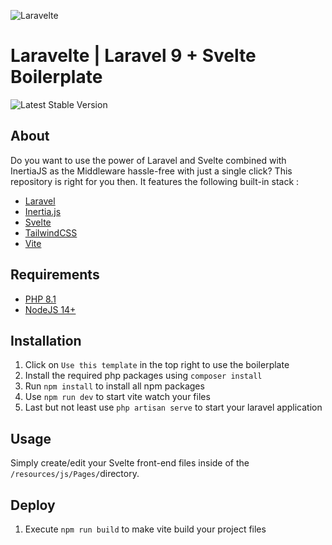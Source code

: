 ![Laravelte](https://i.imgur.com/Nmvr35n.png)
# Laravelte | Laravel 9 + Svelte Boilerplate

![Latest Stable Version](https://img.shields.io/badge/stable-1.2-success)

## About

Do you want to use the power of Laravel and Svelte combined with InertiaJS as the Middleware hassle-free with just a single click?
This repository is right for you then.
It features the following built-in stack :

- [Laravel](https://github.com/laravel/laravel)
- [Inertia.js](https://github.com/inertiajs/inertia)
- [Svelte](https://github.com/sveltejs/svelte)
- [TailwindCSS](https://github.com/tailwindlabs/tailwindcss)
- [Vite](https://github.com/vitejs/vite)

## Requirements

* [PHP 8.1](https://www.php.net/releases/8.1/en.php)
* [NodeJS 14+](https://nodejs.org/en/)

## Installation

1. Click on `Use this template` in the top right to use the boilerplate
2. Install the required php packages using `composer install`
3. Run `npm install` to install all npm packages
4. Use `npm run dev` to start vite watch your files
5. Last but not least use `php artisan serve` to start your laravel application

## Usage

Simply create/edit your Svelte front-end files inside of the `/resources/js/Pages/`directory.

## Deploy

1. Execute `npm run build` to make vite build your project files
